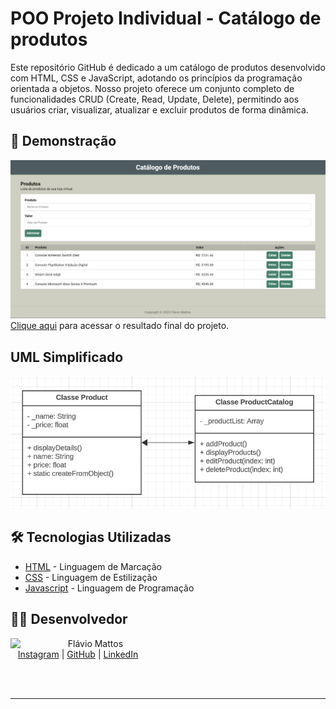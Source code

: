 # POO Projeto Individual - Catálogo de produtos

Este repositório GitHub é dedicado a um catálogo de produtos desenvolvido com HTML, CSS e JavaScript, adotando os princípios da programação orientada a objetos. Nosso projeto oferece um conjunto completo de funcionalidades CRUD (Create, Read, Update, Delete), permitindo aos usuários criar, visualizar, atualizar e excluir produtos de forma dinâmica.

## 🚀 Demonstração

![image](final-project.png)
[Clique aqui](linkaqui) para acessar o resultado final do projeto.

## UML Simplificado

![image](UML.png)

## 🛠️ Tecnologias Utilizadas

-  [HTML](https://developer.mozilla.org/pt-BR/docs/Web/HTML) - Linguagem de Marcação
-  [CSS](https://developer.mozilla.org/pt-BR/docs/Web/CSS) - Linguagem de Estilização
-  [Javascript](https://developer.mozilla.org/pt-BR/docs/Web/JavaScript) - Linguagem de Programação

## 👨‍💻 Desenvolvedor

<p>
    <img align=left margin=10 width=80 src="https://avatars.githubusercontent.com/u/80709540?v=4"/>
    <p>&nbsp&nbsp&nbspFlávio Mattos<br>
    &nbsp&nbsp&nbsp<a href="https://www.instagram.com/fflaviomattos/">Instagram</a>&nbsp;|&nbsp;<a href="https://github.com/FlavioMattosDev">GitHub</a>&nbsp;|&nbsp;<a href="https://www.linkedin.com/in/flavio-mattos/">LinkedIn</a>&nbsp;
</p>
<br/><br/>
<p>

---
